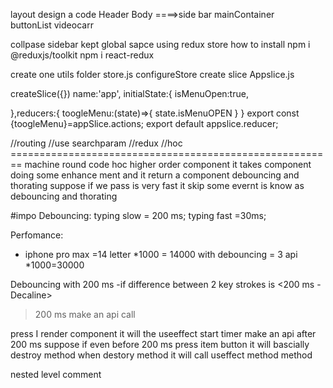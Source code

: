 layout design a code
Header
Body ====>side bar   mainContainer      
                                buttonList
                                videocarr


collpase sidebar kept global sapce using redux store
how to install 
npm i @reduxjs/toolkit
npm i react-redux

create one utils folder
store.js
configureStore
create slice
Appslice.js

createSlice({})
name:'app',
initialState:{
    isMenuOpen:true,

},reducers:{
    toogleMenu:(state)=>{
        state.isMenuOPEN
    }
}
export const {toogleMenu}=appSlice.actions;
export default appslice.reducer;

//routing 
//use searchparam
//redux
//hoc
======================================================== machine round code
hoc higher order component it takes component  doing some enhance ment and it return a component
debouncing and thorating suppose if we pass is very fast it skip some evernt is know as debouncing and thorating

#impo
Debouncing:
typing slow = 200 ms;
typing fast =30ms;


Perfomance:
 - iphone pro max =14 letter *1000 = 14000
 with debouncing = 3 api *1000=30000

 Debouncing with 200 ms 
 -if difference between 2 key strokes is <200 ms -Decaline>
 > 200 ms make an api call


 <!-- 
 ****
 
 search using live api and search using cache and seach using deboucning

 
 
 ** -->

 press I render component it will the useeffect start timer make an api after 200 ms suppose if even before 200 ms press item button it will bascially destroy method when destory method it will call useffect method method
 

 nested level comment


 
